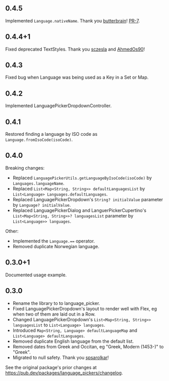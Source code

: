 ## 0.4.5

Implemented `Language.nativeName`. Thank you [butterbrain](https://github.com/butterbrain)! [PR-7](https://github.com/atn832/language_picker/pull/7).

## 0.4.4+1

Fixed deprecated TextStyles. Thank you [sczesla](https://github.com/sczesla) and [AhmedOs90](https://github.com/AhmedOs90)!

## 0.4.3

Fixed bug when Language was being used as a Key in a Set or Map.

## 0.4.2

Implemented LanguagePickerDropdownController.

## 0.4.1

Restored finding a language by ISO code as `Language.fromIsoCode(isoCode)`.

## 0.4.0

Breaking changes:

- Replaced `LanguagePickerUtils.getLanguageByIsoCode(isoCode)` by `Languages.languageName`.
- Replaced `List<Map<String, String>> defaultLanguagesList` by `List<Language> Languages.defaultLanguages`.
- Replaced LanguagePickerDropdown's `String? initialValue` parameter by `Language? initialValue`.
- Replaced LanguagePickerDialog and LanguerPickerCupertino's `List<Map<String, String>>? languagesList` parameter by `List<Language>> languages`.

Other:

- Implemented the `Language.==` operator.
- Removed duplicate Norwegian language.

## 0.3.0+1

Documented usage example.

## 0.3.0

- Rename the library to to language_picker.
- Fixed LanguagePickerDropdown's layout to render well with Flex, eg when two of them are laid out in a Row.
- Changed LanguagePickerDropdown's `List<Map<String, String>> languagesList` to `List<Language> languages`.
- Introduced `Map<String, Language> defaultLanguageMap` and `List<Language> defaultLanguages`.
- Removed duplicate English language from the default list.
- Removed dates from Greek and Occitan, eg "Greek, Modern (1453-)" to "Greek".
- Migrated to null safety. Thank you [spsarolkar](https://github.com/spsarolkar)!

See the original package's prior changes at https://pub.dev/packages/language_pickers/changelog.
